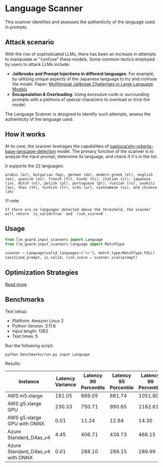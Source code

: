 # Language Scanner

This scanner identifies and assesses the authenticity of the language used in prompts.

## Attack scenario

With the rise of sophisticated LLMs, there has been an increase in attempts to manipulate or "confuse" these models.
Some common tactics employed by users to attack LLMs include:

- **Jailbreaks and Prompt Injections in different languages**. For example, by utilizing unique aspects of the Japanese
  language to try and confuse the model. Paper: [Multilingual Jailbreak Challenges in Large Language Models](https://arxiv.org/abs/2310.06474)
- **Encapsulation & Overloading**: Using excessive code or surrounding prompts with a plethora of special characters to
  overload or trick the model.

The Language Scanner is designed to identify such attempts, assess the authenticity of the language used.

## How it works

At its core, the scanner leverages the capabilities of [papluca/xlm-roberta-base-language-detection](https://huggingface.co/papluca/xlm-roberta-base-language-detection) model.
The primary function of the scanner is to analyze the input prompt, determine its language, and check if it's in the
list.

It supports the 22 languages:

```text
arabic (ar), bulgarian (bg), german (de), modern greek (el), english (en), spanish (es), french (fr), hindi (hi), italian (it), japanese (ja), dutch (nl), polish (pl), portuguese (pt), russian (ru), swahili (sw), thai (th), turkish (tr), urdu (ur), vietnamese (vi), and chinese (zh)
```

!!! note

    If there are no languages detected above the threshold, the scanner will return `is_valid=True` and `risk_score=0`.

## Usage

```python
from llm_guard.input_scanners import Language
from llm_guard.input_scanners.language import MatchType

scanner = Language(valid_languages=["en"], match_type=MatchType.FULL)  # Add other valid language codes (ISO 639-1) as needed
sanitized_prompt, is_valid, risk_score = scanner.scan(prompt)
```

## Optimization Strategies

[Read more](../get_started/optimization.md)

## Benchmarks

Test setup:

- Platform: Amazon Linux 2
- Python Version: 3.11.6
- Input length: 1362
- Test times: 5

Run the following script:

```sh
python benchmarks/run.py input Language
```

Results:

| Instance                         | Latency Variance | Latency 90 Percentile | Latency 95 Percentile | Latency 99 Percentile | Average Latency (ms) | QPS       |
|----------------------------------|------------------|-----------------------|-----------------------|-----------------------|----------------------|-----------|
| AWS m5.xlarge                    | 181.05           | 669.05                | 881.74                | 1051.90               | 243.45               | 5594.68   |
| AWS g5.xlarge GPU                | 230.33           | 750.71                | 990.65                | 1182.61               | 270.74               | 5030.57   |
| AWS g5.xlarge GPU with ONNX      | 0.01             | 11.24                 | 12.94                 | 14.30                 | 7.79                 | 174817.81 |
| Azure Standard_D4as_v4           | 4.45             | 406.71                | 439.73                | 466.15                | 339.31               | 4014.05   |
| Azure Standard_D4as_v4 with ONNX | 0.01             | 288.10                | 289.15                | 289.99                | 285.00               | 4778.90   |
